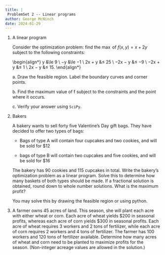 ```yaml
---
title: |
 ProblemSet 2 -- Linear programs
author: George McNinch
date: 2024-01-29 
---
```


1. A linear program

   Consider the optimization problem: find the $\max$ of $f(x, y) = x + 2y$ subject to the
   following constraints:
   
   \begin{align*}
   y &\le 9 \\
   −y &\le −1 \\
   2x + y &≤ 25 \\
   −2x − y &≤ −9 \\
   −2x + y &≤ 1 \\
   2x − y &≤ 15.
   \end{align*}
   
   a. Draw the feasible region. Label the boundary curves and corner points.

   b. Find the maximum value of f subject to the constraints and the
      point where it occurs.

   c. Verify your answer using `SciPy`.

2. Bakers

   A bakery wants to sell forty five Valentine’s Day gift bags. They
   have decided to offer two types of bags: 
   
   - Bags of type A will contain four cupcakes and two cookies, and
     will be sold for $12
   
   - bags of type B will contain two cupcakes and five cookies, and
     will be sold for $16
   
   The bakery has 90 cookies and 115 cupcakes in total.  Write the
   bakery’s optimization problem as a linear program. Solve this to
   determine how many baskets of both types should be made. If a
   fractional solution is obtained, round down to whole number
   solutions. What is the maximum profit? 
   
   You may solve this by drawing the feasible region or using python.

2. A farmer owns 45 acres of land. This season, she will plant each
   acre with either wheat or corn. Each acre of wheat yields \$200 in
   seasonal profits, whereas each acre of corn yields \$300 in
   seasonal profits. Each acre of wheat requires 3 workers and 2 tons
   of fertilizer, while each acre of corn requires 2 workers and 4
   tons of fertilizer. The farmer has 100 workers and 120 tons of
   fertilizer available. Determine how many acres of wheat and corn
   need to be planted to maximize profits for the season. (Non-integer
   acreage values are allowed in the solution.)
